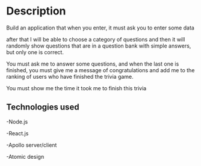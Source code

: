 # Description

Build an application that when you enter, it must ask you to enter some data

after that I will be able to choose a category of questions and then it will randomly show questions that are in a question bank with simple answers, but only one is correct.

You must ask me to answer some questions, and when the last one is finished, you must give me a message of congratulations and add me to the ranking of users who have finished the trivia game.

You must show me the time it took me to finish this trivia

## Technologies used
-Node.js

-React.js

-Apollo server/client

-Atomic design
